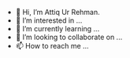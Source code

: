 - 👋 Hi, I’m Attiq Ur Rehman.
- 👀 I’m interested in ...
- 🌱 I’m currently learning ...
- 💞️ I’m looking to collaborate on ...
- 📫 How to reach me ...

<!---
offshorejump/offshorejump is a ✨ special ✨ repository because its `README.md` (this file) appears on your GitHub profile.
You can click the Preview link to take a look at your changes.
--->
